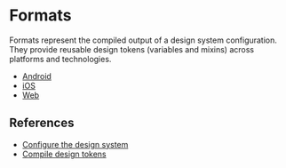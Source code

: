 # Formats

Formats represent the compiled output of a design system configuration. They provide reusable design
tokens (variables and mixins) across platforms and technologies.

- [Android](./android/README.md)
- [iOS](./ios/README.md)
- [Web](./web/README.md)

## References

- [Configure the design system](../config/README.md)
- [Compile design tokens](../compile-tokens.md)
